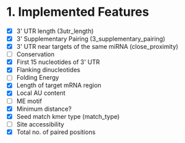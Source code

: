 # 1. Implemented Features

- [x] 3' UTR length (3utr_length)
- [x] 3' Supplementary Pairing (3_supplementary_pairing)
- [x] 3' UTR near targets of the same miRNA (close_proximity)
- [ ] Conservation
- [x] First 15 nucleotides of 3' UTR
- [x] Flanking dinucleotides
- [ ] Folding Energy
- [x] Length of target mRNA region
- [x] Local AU content
- [ ] ME motif
- [x] Minimum distance?
- [x] Seed match kmer type (match_type)
- [ ] Site accessibility
- [x] Total no. of paired positions
